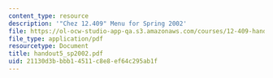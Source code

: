 ```yaml
---
content_type: resource
description: '"Chez 12.409" Menu for Spring 2002'
file: https://ol-ocw-studio-app-qa.s3.amazonaws.com/courses/12-409-hands-on-astronomy-observing-stars-and-planets-spring-2002/21130d3bbbb14511c8e8ef64c295ab1f_handout5_sp2002.pdf
file_type: application/pdf
resourcetype: Document
title: handout5_sp2002.pdf
uid: 21130d3b-bbb1-4511-c8e8-ef64c295ab1f
---
```

